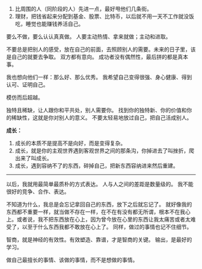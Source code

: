 1. 比周围的人（同阶段的人）先进一点，最好甩他们几条街。
2. 理财，把钱省起来分配到基金、股票、比特币，以后就不用一天不工作就没饭吃，睡觉也能赚钱养活自己。

要么不做，要么认认真真做。
人要主动热情、拿来就做；主动和进取。

不要总是把别人的感受，放在自己的前面，去照顾别人的需要。未来的日子里，该是自己的就要去争取。
双方都有意向。
成功者没有偶然性，最后拼的都是真本事。

我也想向他们一样：那么好、那么优秀。
我希望自己变得很强、身心健康、得到认可、证明自己。

模仿而后超越。

独特且稀缺，让人跟你和平共处，别人需要你。
找到你的独特新、你的价值和你的稀缺性，这就是你对别人的意义。
不要太轻易地放过自己，把自己活成别人。

**成长：**
1. 成长的本质不是提高不是向好，而是变得复杂。
2. 成长，就是你的主观世界遇到客观世界之间的那条沟，你掉进去了叫挫折，爬出来了叫成长。
3. 成长，遇到容纳不了的东西，碎掉自己，把新东西容纳进来然后重建。

----
以后，我就用最简单最质朴的方式表达。
人与人之间的差距是数量级的。
我不能很好的竞争、合作、表达。

不知道为什么，我总是会忘记拿回自己的东西，放下之后就忘记了。
就好像我的东西都不重要一样，就当做不存在一样，在不在有没有都无所谓，根本不在我心上。或者说，我不把东西放在心上，因为曾今放在心里的东西让我太痛苦或者太难受了，以至于什么东西我都不敢放在心上了。
同样，做过的事情也记不住细节。

智商，就是神经的有效性。有效塑造、靠谱，才是智商的关键。
输出，是最好的学习。

做自己最擅长的事情、该做的事情，而不是想做的事情。
